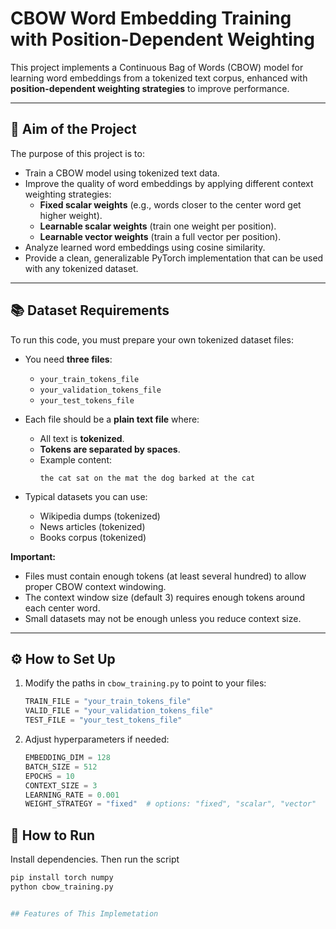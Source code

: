 # CBOW Word Embedding Training with Position-Dependent Weighting

This project implements a Continuous Bag of Words (CBOW) model for learning word embeddings from a tokenized text corpus, enhanced with **position-dependent weighting strategies** to improve performance.

---

## 🎯 Aim of the Project

The purpose of this project is to:
- Train a CBOW model using tokenized text data.
- Improve the quality of word embeddings by applying different context weighting strategies:
  - **Fixed scalar weights** (e.g., words closer to the center word get higher weight).
  - **Learnable scalar weights** (train one weight per position).
  - **Learnable vector weights** (train a full vector per position).
- Analyze learned word embeddings using cosine similarity.
- Provide a clean, generalizable PyTorch implementation that can be used with any tokenized dataset.

---

## 📚 Dataset Requirements

To run this code, you must prepare your own tokenized dataset files:

- You need **three files**:
  - `your_train_tokens_file`
  - `your_validation_tokens_file`
  - `your_test_tokens_file`

- Each file should be a **plain text file** where:
  - All text is **tokenized**.
  - **Tokens are separated by spaces**.
  - Example content:
    ```
    the cat sat on the mat the dog barked at the cat
    ```
- Typical datasets you can use:
  - Wikipedia dumps (tokenized)
  - News articles (tokenized)
  - Books corpus (tokenized)

**Important:**  
- Files must contain enough tokens (at least several hundred) to allow proper CBOW context windowing.
- The context window size (default 3) requires enough tokens around each center word.
- Small datasets may not be enough unless you reduce context size.

---

## ⚙️ How to Set Up

1. Modify the paths in `cbow_training.py` to point to your files:
   ```python
   TRAIN_FILE = "your_train_tokens_file"
   VALID_FILE = "your_validation_tokens_file"
   TEST_FILE = "your_test_tokens_file"

2. Adjust hyperparameters if needed:
   ```python
   EMBEDDING_DIM = 128
   BATCH_SIZE = 512
   EPOCHS = 10
   CONTEXT_SIZE = 3
   LEARNING_RATE = 0.001
   WEIGHT_STRATEGY = "fixed"  # options: "fixed", "scalar", "vector"

## 🚀 How to Run

  Install dependencies. Then run the script
  ```python
  pip install torch numpy
  python cbow_training.py


## Features of This Implemetation


  

